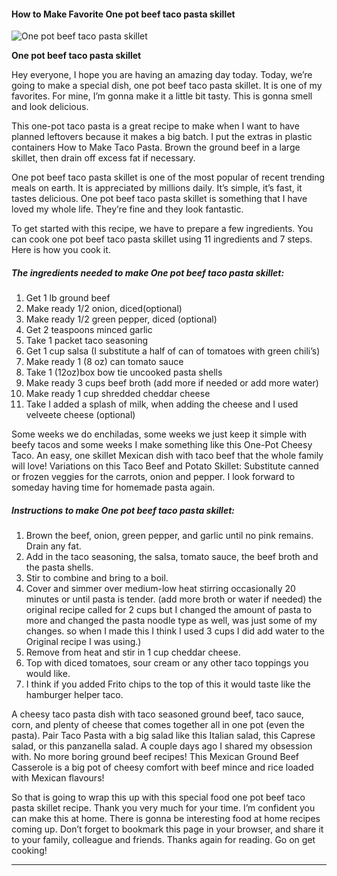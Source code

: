             

#### How to Make Favorite One pot beef taco pasta skillet

![One pot beef taco pasta skillet](https://img-global.cpcdn.com/recipes/4c329ad4a180f68a/751x532cq70/one-pot-beef-taco-pasta-skillet-recipe-main-photo.jpg)

**One pot beef taco pasta skillet**

Hey everyone, I hope you are having an amazing day today. Today, we’re going to make a special dish, one pot beef taco pasta skillet. It is one of my favorites. For mine, I’m gonna make it a little bit tasty. This is gonna smell and look delicious.

This one-pot taco pasta is a great recipe to make when I want to have planned leftovers because it makes a big batch. I put the extras in plastic containers How to Make Taco Pasta. Brown the ground beef in a large skillet, then drain off excess fat if necessary.

One pot beef taco pasta skillet is one of the most popular of recent trending meals on earth. It is appreciated by millions daily. It’s simple, it’s fast, it tastes delicious. One pot beef taco pasta skillet is something that I have loved my whole life. They’re fine and they look fantastic.

To get started with this recipe, we have to prepare a few ingredients. You can cook one pot beef taco pasta skillet using 11 ingredients and 7 steps. Here is how you cook it.

##### The ingredients needed to make One pot beef taco pasta skillet:

1.  Get 1 lb ground beef
2.  Make ready 1/2 onion, diced(optional)
3.  Make ready 1/2 green pepper, diced (optional)
4.  Get 2 teaspoons minced garlic
5.  Take 1 packet taco seasoning
6.  Get 1 cup salsa (I substitute a half of can of tomatoes with green chili’s)
7.  Make ready 1 (8 oz) can tomato sauce
8.  Take 1 (12oz)box bow tie uncooked pasta shells
9.  Make ready 3 cups beef broth (add more if needed or add more water)
10.  Make ready 1 cup shredded cheddar cheese
11.  Take I added a splash of milk, when adding the cheese and I used velveete cheese (optional)

Some weeks we do enchiladas, some weeks we just keep it simple with beefy tacos and some weeks I make something like this One-Pot Cheesy Taco. An easy, one skillet Mexican dish with taco beef that the whole family will love! Variations on this Taco Beef and Potato Skillet: Substitute canned or frozen veggies for the carrots, onion and pepper. I look forward to someday having time for homemade pasta again.

##### Instructions to make One pot beef taco pasta skillet:

1.  Brown the beef, onion, green pepper, and garlic until no pink remains. Drain any fat.
2.  Add in the taco seasoning, the salsa, tomato sauce, the beef broth and the pasta shells.
3.  Stir to combine and bring to a boil.
4.  Cover and simmer over medium-low heat stirring occasionally 20 minutes or until pasta is tender. (add more broth or water if needed) the original recipe called for 2 cups but I changed the amount of pasta to more and changed the pasta noodle type as well, was just some of my changes. so when I made this I think I used 3 cups I did add water to the Original recipe I was using.)
5.  Remove from heat and stir in 1 cup cheddar cheese.
6.  Top with diced tomatoes, sour cream or any other taco toppings you would like.
7.  I think if you added Frito chips to the top of this it would taste like the hamburger helper taco.

A cheesy taco pasta dish with taco seasoned ground beef, taco sauce, corn, and plenty of cheese that comes together all in one pot (even the pasta). Pair Taco Pasta with a big salad like this Italian salad, this Caprese salad, or this panzanella salad. A couple days ago I shared my obsession with. No more boring ground beef recipes! This Mexican Ground Beef Casserole is a big pot of cheesy comfort with beef mince and rice loaded with Mexican flavours!

So that is going to wrap this up with this special food one pot beef taco pasta skillet recipe. Thank you very much for your time. I’m confident you can make this at home. There is gonna be interesting food at home recipes coming up. Don’t forget to bookmark this page in your browser, and share it to your family, colleague and friends. Thanks again for reading. Go on get cooking!

* * *